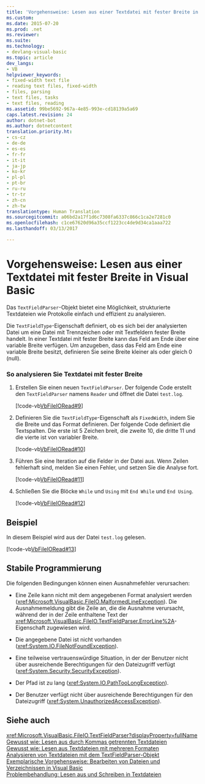 ```yaml
---
title: 'Vorgehensweise: Lesen aus einer Textdatei mit fester Breite in Visual Basic | Microsoft-Dokumentation'
ms.custom: 
ms.date: 2015-07-20
ms.prod: .net
ms.reviewer: 
ms.suite: 
ms.technology:
- devlang-visual-basic
ms.topic: article
dev_langs:
- VB
helpviewer_keywords:
- fixed-width text file
- reading text files, fixed-width
- files, parsing
- text files, tasks
- text files, reading
ms.assetid: 99be5692-967a-4e85-993e-cd18139a5a69
caps.latest.revision: 24
author: dotnet-bot
ms.author: dotnetcontent
translation.priority.ht:
- cs-cz
- de-de
- es-es
- fr-fr
- it-it
- ja-jp
- ko-kr
- pl-pl
- pt-br
- ru-ru
- tr-tr
- zh-cn
- zh-tw
translationtype: Human Translation
ms.sourcegitcommit: a06bd2a17f1d6c7308fa6337c866c1ca2e7281c0
ms.openlocfilehash: c1ce67620d96a35ccf1223cc4de9d34ca1aaa722
ms.lasthandoff: 03/13/2017

---
```

# <a name="how-to-read-from-fixed-width-text-files-in-visual-basic"></a>Vorgehensweise: Lesen aus einer Textdatei mit fester Breite in Visual Basic
Das `TextFieldParser`-Objekt bietet eine Möglichkeit, strukturierte Textdateien wie Protokolle einfach und effizient zu analysieren.  
  
 Die `TextFieldType`-Eigenschaft definiert, ob es sich bei der analysierten Datei um eine Datei mit Trennzeichen oder mit Textfeldern fester Breite handelt. In einer Textdatei mit fester Breite kann das Feld am Ende über eine variable Breite verfügen. Um anzugeben, dass das Feld am Ende eine variable Breite besitzt, definieren Sie seine Breite kleiner als oder gleich 0 (null).  
  
### <a name="to-parse-a-fixed-width-text-file"></a>So analysieren Sie Textdatei mit fester Breite  
  
1.  Erstellen Sie einen neuen `TextFieldParser`. Der folgende Code erstellt den `TextFieldParser` namens `Reader` und öffnet die Datei `test.log`.  
  
     [!code-vb[VbFileIORead#9](../../../../visual-basic/developing-apps/programming/drives-directories-files/codesnippet/VisualBasic/how-to-read-from-fixed-width-text-files_1.vb)]  
  
2.  Definieren Sie die `TextFieldType`-Eigenschaft als `FixedWidth`, indem Sie die Breite und das Format definieren. Der folgende Code definiert die Textspalten. Die erste ist 5 Zeichen breit, die zweite 10, die dritte 11 und die vierte ist von variabler Breite.  
  
     [!code-vb[VbFileIORead#10](../../../../visual-basic/developing-apps/programming/drives-directories-files/codesnippet/VisualBasic/how-to-read-from-fixed-width-text-files_2.vb)]  
  
3.  Führen Sie eine Iteration auf die Felder in der Datei aus. Wenn Zeilen fehlerhaft sind, melden Sie einen Fehler, und setzen Sie die Analyse fort.  
  
     [!code-vb[VbFileIORead#11](../../../../visual-basic/developing-apps/programming/drives-directories-files/codesnippet/VisualBasic/how-to-read-from-fixed-width-text-files_3.vb)]  
  
4.  Schließen Sie die Blöcke `While` und `Using` mit `End While` und `End Using`.  
  
     [!code-vb[VbFileIORead#12](../../../../visual-basic/developing-apps/programming/drives-directories-files/codesnippet/VisualBasic/how-to-read-from-fixed-width-text-files_4.vb)]  
  
## <a name="example"></a>Beispiel  
 In diesem Beispiel wird aus der Datei `test.log` gelesen.  
  
 [!code-vb[VbFileIORead#13](../../../../visual-basic/developing-apps/programming/drives-directories-files/codesnippet/VisualBasic/how-to-read-from-fixed-width-text-files_5.vb)]  
  
## <a name="robust-programming"></a>Stabile Programmierung  
 Die folgenden Bedingungen können einen Ausnahmefehler verursachen:  
  
-   Eine Zeile kann nicht mit dem angegebenen Format analysiert werden (<xref:Microsoft.VisualBasic.FileIO.MalformedLineException>). Die Ausnahmemeldung gibt die Zeile an, die die Ausnahme verursacht, während der in der Zeile enthaltene Text der <xref:Microsoft.VisualBasic.FileIO.TextFieldParser.ErrorLine%2A>-Eigenschaft zugewiesen wird.  
  
-   Die angegebene Datei ist nicht vorhanden (<xref:System.IO.FileNotFoundException>).  
  
-   Eine teilweise vertrauenswürdige Situation, in der der Benutzer nicht über ausreichende Berechtigungen für den Dateizugriff verfügt  (<xref:System.Security.SecurityException>).  
  
-   Der Pfad ist zu lang (<xref:System.IO.PathTooLongException>).  
  
-   Der Benutzer verfügt nicht über ausreichende Berechtigungen für den Dateizugriff (<xref:System.UnauthorizedAccessException>).  
  
## <a name="see-also"></a>Siehe auch  
 <xref:Microsoft.VisualBasic.FileIO.TextFieldParser?displayProperty=fullName>   
 [Gewusst wie: Lesen aus durch Kommas getrennten Textdateien](../../../../visual-basic/developing-apps/programming/drives-directories-files/how-to-read-from-comma-delimited-text-files.md)   
 [Gewusst wie: Lesen aus Textdateien mit mehreren Formaten](../../../../visual-basic/developing-apps/programming/drives-directories-files/how-to-read-from-text-files-with-multiple-formats.md)   
 [Analysieren von Textdateien mit dem TextFieldParser-Objekt](../../../../visual-basic/developing-apps/programming/drives-directories-files/parsing-text-files-with-the-textfieldparser-object.md)   
 [Exemplarische Vorgehensweise: Bearbeiten von Dateien und Verzeichnissen in Visual Basic](../../../../visual-basic/developing-apps/programming/drives-directories-files/walkthrough-manipulating-files-and-directories.md)   
 [Problembehandlung: Lesen aus und Schreiben in Textdateien](../../../../visual-basic/developing-apps/programming/drives-directories-files/troubleshooting-reading-from-and-writing-to-text-files.md)   
 

